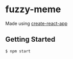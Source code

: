 # fuzzy-meme

Made using [create-react-app](https://github.com/facebookincubator/create-react-app)

## Getting Started

`$ npm start`
